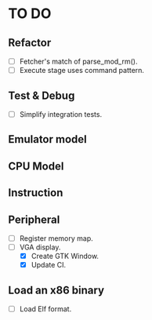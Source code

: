 # TO DO

## Refactor

- [ ] Fetcher's match of parse_mod_rm().
- [ ] Execute stage uses command pattern.

## Test & Debug

- [ ] Simplify integration tests.

## Emulator model

## CPU Model

## Instruction

## Peripheral

- [ ] Register memory map.
- [ ] VGA display.
  - [x] Create GTK Window.
  - [x] Update CI.

## Load an x86 binary

- [ ] Load Elf format.
